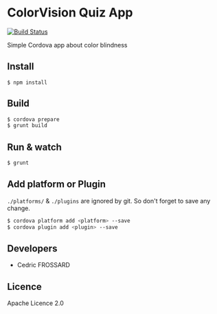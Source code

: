 ColorVision Quiz App
====================

[![Build Status](https://travis-ci.org/healthonnet/ColorVisionQuiz-App.svg?branch=master)](https://travis-ci.org/healthonnet/ColorVisionQuiz-App)

Simple Cordova app about color blindness

Install
-------

```
$ npm install
```

Build
-----

```bash
$ cordova prepare
$ grunt build
```

Run & watch
-----------

```bash
$ grunt
```

Add platform or Plugin
----------------------

`./platforms/` & `./plugins` are ignored by git. So don't forget to save any change.

```bash
$ cordova platform add <platform> --save
$ cordova plugin add <plugin> --save
```


Developers
-----------

 - Cedric FROSSARD

Licence
-------
Apache Licence 2.0
